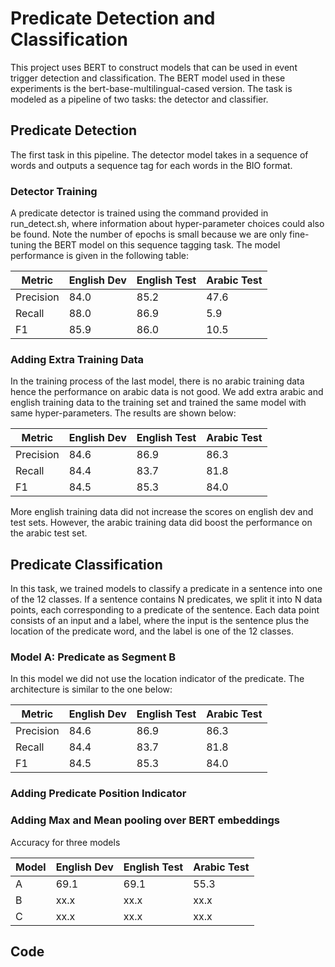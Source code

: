 # Predicate Detection and Classification

This project uses BERT to construct models that can be used in event trigger 
detection and classification. The BERT model used in these experiments is the
bert-base-multilingual-cased version. The task is modeled as a pipeline of two 
tasks: the detector and classifier.

## Predicate Detection
The first task in this pipeline. The detector model takes in a sequence of words
and outputs a sequence tag for each words in the BIO format.

### Detector Training
A predicate detector is trained using the command provided in run_detect.sh,
where information about hyper-parameter choices could also be found.
Note the number of epochs is small because we are only fine-tuning the BERT
model on this sequence tagging task. The model performance is given in the
following table:

|Metric|English Dev|English Test|Arabic Test|
|---|---|---|---|
|Precision|84.0|85.2|47.6|
|Recall|88.0|86.9|5.9|
|F1|85.9|86.0|10.5|


### Adding Extra Training Data

In the training process of the last model, there is no arabic training data
hence the performance on arabic data is not good. We add extra arabic and english
training data to the training set and trained the same model with same 
hyper-parameters. The results are shown below:

|Metric|English Dev|English Test|Arabic Test|
|---|---|---|---|
|Precision|84.6|86.9|86.3|
|Recall|84.4|83.7|81.8|
|F1|84.5|85.3|84.0|

More english training data did not increase the scores on english dev and test
sets. However, the arabic training data did boost the performance on the arabic
test set. 

## Predicate Classification
In this task, we trained models to classify a predicate in a sentence into
one of the 12 classes. If a sentence contains N predicates, we split
it into N data points, each corresponding to a predicate of the sentence.
Each data point consists of an input and a label, where the input is the sentence plus the
location of the predicate word, and the label is one of the 12 classes.


### Model A: Predicate as Segment B
In this model we did not use the location indicator of the predicate. The 
architecture is similar to the one below:

|Metric|English Dev|English Test|Arabic Test|
|---|---|---|---|
|Precision|84.6|86.9|86.3|
|Recall|84.4|83.7|81.8|
|F1|84.5|85.3|84.0|

### Adding Predicate Position Indicator

### Adding Max and Mean pooling over BERT embeddings

Accuracy for three models

|Model|English Dev|English Test|Arabic Test|
|---|---|---|---|
|A|69.1|69.1|55.3|
|B|xx.x|xx.x|xx.x|
|C|xx.x|xx.x|xx.x|


## Code